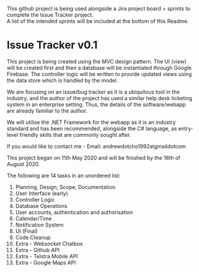 This github project is being used alongside a Jira project board + sprints to complete the Issue Tracker project.<br>
A list of the intended sprints will be included at the bottom of this Readme.

# Issue Tracker v0.1

This project is being created using the MVC design pattern. The UI (view) will be created first and then a database will be instantiated through Google Firebase. The controller logic will be written to provide updated views using the data store which is handled by the model.

We are focusing on an issue/bug tracker as it is a ubiquitous tool in the industry, and the author of the project has used a similar help desk ticketing system in an enterprise setting. Thus, the details of the software/webapp are already familiar to the author.

We will utilise the .NET Framework for the webapp as it is an industry standard and has been recommended, alongside the C# language, as entry-level friendly skills that are commonly sought after.

If you would like to contact me -
Email: andrewdotcho1992atgmaildotcom

This project began on 11th May 2020 and will be finished by the 16th of August 2020.

The following are 14 tasks in an unordered list:

1. Planning, Design, Scope, Documentation
2. User Interface (early)
3. Controller Logic
4. Database Operations
5. User accounts, authentication and authorisation
6. Calendar/Time
7. Notification System
8. UI (Final)
9. Code Cleanup
10. Extra - Websocket Chatbox
11. Extra - Github API
12. Extra - Telstra Mobile API
13. Extra - Google Maps API
